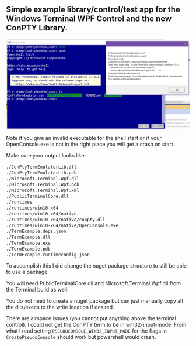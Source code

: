 ## Simple example library/control/test app for the Windows Terminal WPF Control and the new ConPTY Library.

![](TermExample/Screenshot.png)

Note if you give an invalid executable for the shell start or if your OpenConsole.exe is not in the right place you will get a crash on start.

Make sure your output looks like:

```
./ConPtyTermEmulatorLib.dll
./ConPtyTermEmulatorLib.pdb
./Microsoft.Terminal.Wpf.dll
./Microsoft.Terminal.Wpf.pdb
./Microsoft.Terminal.Wpf.xml
./PublicTerminalCore.dll
./runtimes
./runtimes/win10-x64
./runtimes/win10-x64/native
./runtimes/win10-x64/native/conpty.dll
./runtimes/win10-x64/native/OpenConsole.exe
./TermExample.deps.json
./TermExample.dll
./TermExample.exe
./TermExample.pdb
./TermExample.runtimeconfig.json
```

To accomplish this I did change the nuget package structure to still be able to use a package.

You will need PublicTerminalCore.dll and Microsoft.Terminal.Wpf.dll from the Terminal build as well.

You do not need to create a nuget package but can just manually copy all the dlls/execs to the write location if desired.

There are airspace issues (you cannot put anything above the terminal control).  I could not get the ConPTY term to be in win32-input-mode.  From what I read setting `PSEUDOCONSOLE_WIN32_INPUT_MODE` for the flags in `CreatePseudoConsole` should work but powershell would crash.
